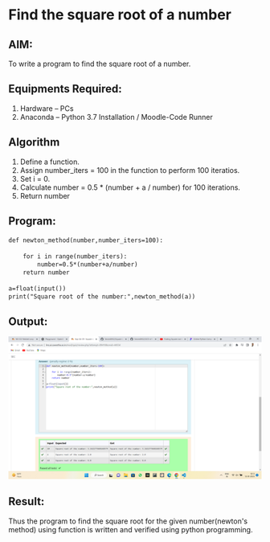 # Find the square root of a number

## AIM:
To write a program to find the square root of a number.

## Equipments Required:
1. Hardware – PCs
2. Anaconda – Python 3.7 Installation / Moodle-Code Runner

## Algorithm
1. Define a function.
2. Assign number_iters = 100 in the function to perform 100 iteratios.
3. Set i = 0.
4. Calculate  number = 0.5 * (number + a / number) for 100 iterations.
5. Return number

## Program:
```
def newton_method(number,number_iters=100):
    
    for i in range(number_iters):
        number=0.5*(number+a/number)
    return number

a=float(input())
print("Square root of the number:",newton_method(a))
```

## Output:
![model](Python5.png)


## Result:
Thus the program to find the square root for the given number(newton's method) using function is written and verified using python programming.
